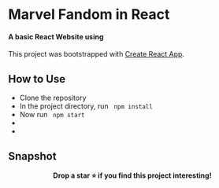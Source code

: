 # Marvel Fandom in React

#### A basic React Website using

This project was bootstrapped with [Create React App](https://github.com/facebook/create-react-app).

## How to Use
- Clone the repository
- In the project directory, run <code> npm install </code>
- Now run <code> npm start </code>
- 
- 

## Snapshot


<p align = "center"><b>
Drop a star ⭐ if you find this project interesting!
  </b></p>
